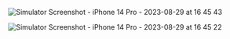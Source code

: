 
![Simulator Screenshot - iPhone 14 Pro - 2023-08-29 at 16 45 43](https://github.com/Amitchaudhary9648/react-native-dark-light-theme-main/assets/59361363/6f668625-00b2-46ae-bad4-3a275715fb0d)

![Simulator Screenshot - iPhone 14 Pro - 2023-08-29 at 16 45 22](https://github.com/Amitchaudhary9648/react-native-dark-light-theme-main/assets/59361363/a66dcbc9-a3df-41b2-995e-006e486b8c68)
